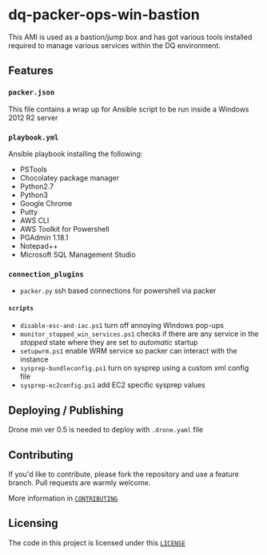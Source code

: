 # dq-packer-ops-win-bastion
This AMI is used as a bastion/jump box and has got various tools installed required to manage various services within the DQ environment.

## Features

### `packer.json`
This file contains a wrap up for Ansible script to be run inside a Windows 2012 R2 server

### `playbook.yml`
Ansible playbook installing the following:
- PSTools
- Chocolatey package manager
- Python2.7
- Python3
- Google Chrome
- Putty
- AWS CLI
- AWS Toolkit for Powershell
- PGAdmin 1.18.1
- Notepad++
- Microsoft SQL Management Studio

### `connection_plugins`
- `packer.py` ssh based connections for powershell via packer

#### `scripts`
- `disable-esc-and-iac.ps1` turn off annoying Windows pop-ups
- `monitor_stopped_win_services.ps1` checks if there are any service in the *stopped* state where they are set to *automatic* startup
- `setupwrm.ps1` enable WRM service so packer can interact with the instance
- `sysprep-bundleconfig.ps1` turn on sysprep using a custom xml config file
- `sysprep-ec2config.ps1` add EC2 specific sysprep values

## Deploying / Publishing
Drone min ver 0.5 is needed to deploy with `.drone.yaml` file

## Contributing

If you'd like to contribute, please fork the repository and use a feature
branch. Pull requests are warmly welcome.

More information in [`CONTRIBUTING`](./CONTRIBUTING)

## Licensing
The code in this project is licensed under this [`LICENSE`](./LICENSE)
